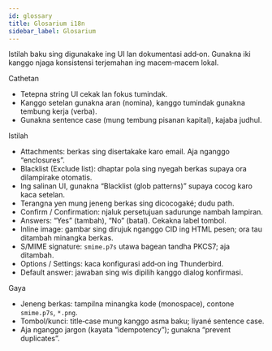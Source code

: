 ```yaml
---
id: glossary
title: Glosarium i18n
sidebar_label: Glosarium
---
```


Istilah baku sing digunakake ing UI lan dokumentasi add‑on. Gunakna iki kanggo njaga konsistensi terjemahan ing macem‑macem lokal.

Cathetan

- Tetepna string UI cekak lan fokus tumindak.
- Kanggo setelan gunakna aran (nomina), kanggo tumindak gunakna tembung kerja (verba).
- Gunakna sentence case (mung tembung pisanan kapital), kajaba judhul.

Istilah

- Attachments: berkas sing disertakake karo email. Aja nganggo “enclosures”.
- Blacklist (Exclude list): dhaptar pola sing nyegah berkas supaya ora dilampirake otomatis.
- Ing salinan UI, gunakna “Blacklist (glob patterns)” supaya cocog karo kaca setelan.
- Terangna yen mung jeneng berkas sing dicocogaké; dudu path.
- Confirm / Confirmation: njaluk persetujuan sadurunge nambah lampiran.
- Answers: “Yes” (tambah), “No” (batal). Cekakna label tombol.
- Inline image: gambar sing dirujuk nganggo CID ing HTML pesen; ora tau ditambah minangka berkas.
- S/MIME signature: `smime.p7s` utawa bagean tandha PKCS7; aja ditambah.
- Options / Settings: kaca konfigurasi add‑on ing Thunderbird.
- Default answer: jawaban sing wis dipilih kanggo dialog konfirmasi.

Gaya

- Jeneng berkas: tampilna minangka kode (monospace), contone `smime.p7s`, `*.png`.
- Tombol/kunci: title‑case mung kanggo asma baku; liyané sentence case.
- Aja nganggo jargon (kayata “idempotency”); gunakna “prevent duplicates”.
